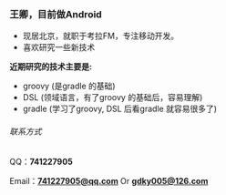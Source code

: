 ### 王卿，目前做Android
- 现居北京，就职于考拉FM，专注移动开发。
- 喜欢研究一些新技术

**近期研究的技术主要是:**

- groovy (是gradle 的基础)
- DSL (领域语言，有了groovy 的基础后，容易理解)
- gradle (学习了groovy, DSL 后看gradle 就容易很多了)

###### 联系方式
QQ：**741227905**

Email：**741227905@qq.com** Or **gdky005@126.com**